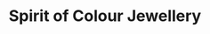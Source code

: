 ---
title: "Spirit of Colour Jewellery"
url: /cornhill-on-tweed/spirit-of-colour-jewellery/
shop: jewelry
---